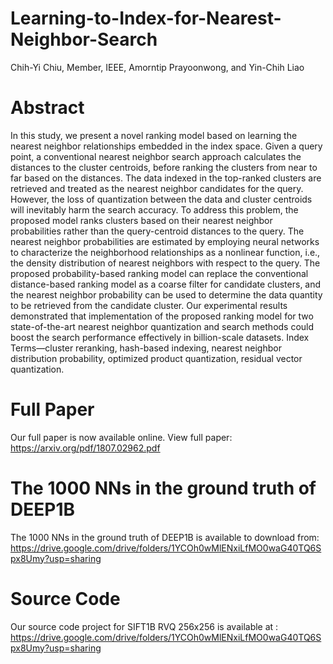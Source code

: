 # Learning-to-Index-for-Nearest-Neighbor-Search
Chih-Yi Chiu, Member, IEEE, Amorntip Prayoonwong, and Yin-Chih Liao

# Abstract
In this study, we present a novel ranking model based on learning the nearest neighbor relationships embedded in the index
space. Given a query point, a conventional nearest neighbor search approach calculates the distances to the cluster centroids, before
ranking the clusters from near to far based on the distances. The data indexed in the top-ranked clusters are retrieved and treated as
the nearest neighbor candidates for the query. However, the loss of quantization between the data and cluster centroids will inevitably
harm the search accuracy. To address this problem, the proposed model ranks clusters based on their nearest neighbor probabilities
rather than the query-centroid distances to the query. The nearest neighbor probabilities are estimated by employing neural networks
to characterize the neighborhood relationships as a nonlinear function, i.e., the density distribution of nearest neighbors with respect to the query. The proposed probability-based ranking model can replace the conventional distance-based ranking model as a coarse filter
for candidate clusters, and the nearest neighbor probability can be used to determine the data quantity to be retrieved from the
candidate cluster. Our experimental results demonstrated that implementation of the proposed ranking model for two state-of-the-art
nearest neighbor quantization and search methods could boost the search performance effectively in billion-scale datasets.
Index Terms—cluster reranking, hash-based indexing, nearest neighbor distribution probability, optimized product quantization,
residual vector quantization.


# Full Paper
  Our full paper is now available online.
  View full paper: https://arxiv.org/pdf/1807.02962.pdf

# The 1000 NNs in the ground truth of DEEP1B
  The 1000 NNs in the ground truth of DEEP1B is available to download from: 
  https://drive.google.com/drive/folders/1YCOh0wMlENxiLfMO0waG40TQ6Spx8Umy?usp=sharing

# Source Code
  Our source code project for SIFT1B RVQ 256x256 is available at :
  https://drive.google.com/drive/folders/1YCOh0wMlENxiLfMO0waG40TQ6Spx8Umy?usp=sharing
  
  

